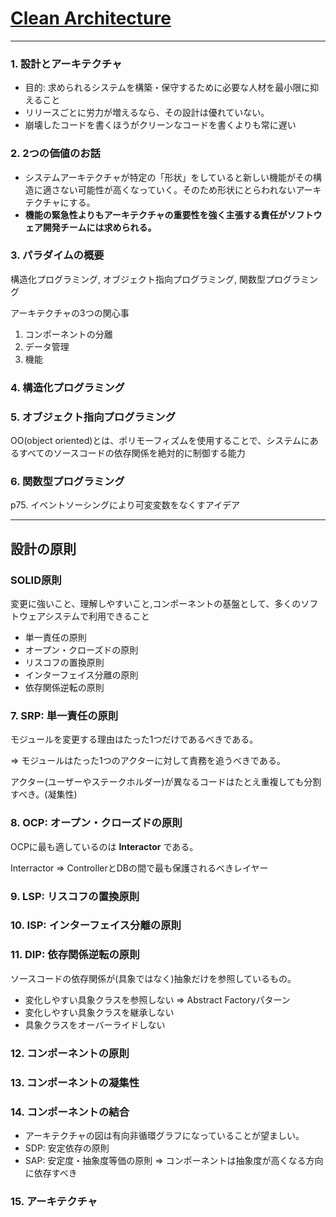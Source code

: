# [Clean Architecture](https://www.amazon.co.jp/-/en/Robert-C-Martin/dp/4048930656)
******

### 1. 設計とアーキテクチャ
- 目的: 求められるシステムを構築・保守するために必要な人材を最小限に抑えること
- リリースごとに労力が増えるなら、その設計は優れていない。
- 崩壊したコードを書くほうがクリーンなコードを書くよりも常に遅い

### 2. 2つの価値のお話
- システムアーキテクチャが特定の「形状」をしていると新しい機能がその構造に適さない可能性が高くなっていく。そのため形状にとらわれないアーキテクチャにする。
- **機能の緊急性よりもアーキテクチャの重要性を強く主張する責任がソフトウェア開発チームには求められる。**

### 3. パラダイムの概要
構造化プログラミング, オブジェクト指向プログラミング, 関数型プログラミング

アーキテクチャの3つの関心事
1. コンポーネントの分離
2. データ管理
3. 機能

### 4. 構造化プログラミング
### 5. オブジェクト指向プログラミング
OO(object oriented)とは、ポリモーフィズムを使用することで、システムにあるすべてのソースコードの依存関係を絶対的に制御する能力

### 6. 関数型プログラミング
p75. イベントソーシングにより可変変数をなくすアイデア
******

## 設計の原則
### SOLID原則
変更に強いこと、理解しやすいこと,コンポーネントの基盤として、多くのソフトウェアシステムで利用できること

- 単一責任の原則
- オープン・クローズドの原則
- リスコフの置換原則
- インターフェイス分離の原則
- 依存関係逆転の原則

### 7. SRP: 単一責任の原則
モジュールを変更する理由はたった1つだけであるべきである。

=> モジュールはたった1つのアクターに対して責務を追うべきである。

アクター(ユーザーやステークホルダー)が異なるコードはたとえ重複しても分割すべき。(凝集性)

### 8. OCP: オープン・クローズドの原則
OCPに最も適しているのは **Interactor** である。

Interractor => ControllerとDBの間で最も保護されるべきレイヤー

### 9. LSP: リスコフの置換原則
### 10. ISP: インターフェイス分離の原則
### 11. DIP: 依存関係逆転の原則
ソースコードの依存関係が(具象ではなく)抽象だけを参照しているもの。
- 変化しやすい具象クラスを参照しない => Abstract Factoryパターン
- 変化しやすい具象クラスを継承しない
- 具象クラスをオーバーライドしない

### 12. コンポーネントの原則
### 13. コンポーネントの凝集性
### 14. コンポーネントの結合
- アーキテクチャの図は有向非循環グラフになっていることが望ましい。
- SDP: 安定依存の原則
- SAP: 安定度・抽象度等価の原則
  => コンポーネントは抽象度が高くなる方向に依存すべき

### 15. アーキテクチャ

